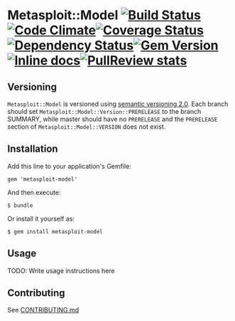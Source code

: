 # Metasploit::Model [![Build Status](https://travis-ci.org/rapid7/metasploit-model.png)](https://travis-ci.org/rapid7/metasploit-model)[![Code Climate](https://codeclimate.com/github/rapid7/metasploit-model.png)](https://codeclimate.com/github/rapid7/metasploit-model)[![Coverage Status](https://coveralls.io/repos/rapid7/metasploit-model/badge.png?branch=feature%2Fexploit)](https://coveralls.io/r/rapid7/metasploit-model)[![Dependency Status](https://gemnasium.com/rapid7/metasploit-model.svg)](https://gemnasium.com/rapid7/metasploit-model)[![Gem Version](https://badge.fury.io/rb/metasploit-model.svg)](http://badge.fury.io/rb/metasploit-model)[![Inline docs](http://inch-ci.org/github/rapid7/metasploit-model.svg?branch=master)](http://inch-ci.org/github/rapid7/metasploit-model)[![PullReview stats](https://www.pullreview.com/github/rapid7/metasploit-model/badges/master.svg)](https://www.pullreview.com/github/rapid7/metasploit-model/reviews/master)

## Versioning

`Metasploit::Model` is versioned using [semantic versioning 2.0](http://semver.org/spec/v2.0.0.html).  Each branch should set `Metasploit::Model::Version::PRERELEASE` to the branch SUMMARY, while master should have no `PRERELEASE` and the `PRERELEASE` section of `Metasploit::Model::VERSION` does not exist.

## Installation

Add this line to your application's Gemfile:

    gem 'metasploit-model'

And then execute:

    $ bundle

Or install it yourself as:

    $ gem install metasploit-model

## Usage

TODO: Write usage instructions here

## Contributing

See [CONTRIBUTING.md](CONTRIBUTING.md)
